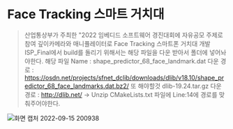 # Face Tracking 스마트 거치대
> 산업통상부가 주최한 "2022 임베디드 소프트웨어 경진대회에 자유공모 주제로 참여 깊이카메라와 매니퓰레이터로 Face Tracking 스마트폰 거치대 개발
> ISP_Final에서 build를 돌리기 위해서는 해당 파일을 다운 받아서 폴더에 넣어놔야한다.
> 해당 파일 Name : shape_predictor_68_face_landmark.dat
> 다운 경로 : https://osdn.net/projects/sfnet_dclib/downloads/dlib/v18.10/shape_predictor_68_face_landmarks.dat.bz2/
> 또 해야할것
> dlib-19.24.tar.gz 다운 경로 : http://dlib.net/ -> Unzip
> CMakeLists.txt 파일에 Line:14에 경로를 맞춰주어야한다.

![화면 캡처 2022-09-15 200938](https://user-images.githubusercontent.com/102636954/190389213-c3578d03-5c9e-411d-9065-a8ffede634c3.png)
